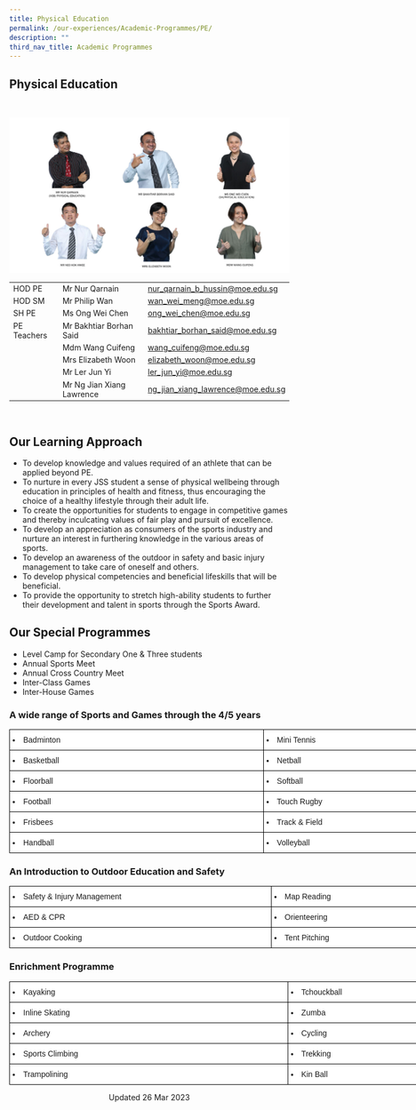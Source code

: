 ```yaml
---
title: Physical Education
permalink: /our-experiences/Academic-Programmes/PE/
description: ""
third_nav_title: Academic Programmes
---
```

## Physical Education

<br>

![](/images/JS_PHYSICAL%20EDUCATION%20DEPARTMENT%202022%20wO%20Frame.jpg)
<br>

|  |  |  |
| -------- | -------- | -------- |
| HOD PE   | Mr Nur Qarnain    | [nur\_qarnain\_b\_hussin@moe.edu.sg](mailto:nur_qarnain_b_hussin@moe.edu.sg)    |
|  HOD SM   | Mr Philip Wan   | [wan_wei_meng@moe.edu.sg](wan_wei_meng@moe.edu.sg)     |
| SH PE   | Ms Ong Wei Chen    | [ong\_wei\_chen@moe.edu.sg](mailto:ong_wei_chen@moe.edu.sg)   |
| PE Teachers    | Mr Bakhtiar Borhan Said    | [bakhtiar\_borhan\_said@moe.edu.sg](mailto:bakhtiar_borhan_said@moe.edu.sg)     |
|     | Mdm Wang Cuifeng     |[wang\_cuifeng@moe.edu.sg](mailto:wang_cuifen@moe.edu.sg)     |
|     | Mrs Elizabeth Woon   | [elizabeth\_woon@moe.edu.sg](mailto:ng_siew_tuan@moe.edu.sg) |
|     | Mr Ler Jun Yi     | [ler_jun_yi@moe.edu.sg](ler_jun_yi@moe.edu.sg)    |
|   | Mr Ng Jian Xiang Lawrence    | [ng_jian_xiang_lawrence@moe.edu.sg](ng_jian_xiang_lawrence@moe.edu.sg)   |

<br>

## Our Learning Approach


*   To develop knowledge and values required of an athlete that can be applied beyond PE.
*   To nurture in every JSS student a sense of physical wellbeing through education in principles of health and fitness, thus encouraging the choice of a healthy lifestyle through their adult life.
*   To create the opportunities for students to engage in competitive games and thereby inculcating values of fair play and pursuit of excellence.
*   To develop an appreciation as consumers of the sports industry and nurture an interest in furthering knowledge in the various areas of sports.
*   To develop an awareness of the outdoor in safety and basic injury management to take care of oneself and others.
*   To develop physical competencies and beneficial lifeskills that will be beneficial.
*   To provide the opportunity to stretch high-ability students to further their development and talent in sports through the Sports Award.

## Our Special Programmes


*   Level Camp for Secondary One & Three students
*   Annual Sports Meet
*   Annual Cross Country Meet
*   Inter-Class Games
*   Inter-House Games

### A wide range of Sports and Games through the 4/5 years

<style type="text/css">
.tg  {border-collapse:collapse;border-spacing:0;}
.tg td{border-color:black;border-style:solid;border-width:1px;font-family:Arial, sans-serif;font-size:14px;
  overflow:hidden;padding:10px 5px;word-break:normal;}
.tg th{border-color:black;border-style:solid;border-width:1px;font-family:Arial, sans-serif;font-size:14px;
  font-weight:normal;overflow:hidden;padding:10px 5px;word-break:normal;}
.tg .tg-ktyi{background-color:#FFF;text-align:left;vertical-align:top}
</style>
<table class="tg" style="undefined;table-layout: fixed; width: 1104px">
<colgroup>
<col style="width: 457px">
<col style="width: 647px">
</colgroup>
<thead>
  <tr>
		<th class="tg-ktyi"><li>Badminton</li></th>
		<th class="tg-ktyi"><li>Mini Tennis</li></th>
  </tr>
</thead>
<tbody>
  <tr>
		<td class="tg-ktyi"><li>Basketball</li></td>
		<td class="tg-ktyi"><li>Netball</li></td>
  </tr>
  <tr>
		<td class="tg-ktyi"><li>Floorball</li></td>
		<td class="tg-ktyi"><li>Softball</li></td>
  </tr>
  <tr>
		<td class="tg-ktyi"><li>Football</li></td>
		<td class="tg-ktyi"><li>Touch Rugby</li></td>
  </tr>
  <tr>
		<td class="tg-ktyi"><li>Frisbees</li></td>
		<td class="tg-ktyi"><li>Track &amp; Field</li></td>
  </tr>
  <tr>
		<td class="tg-ktyi"><li>Handball</li></td>
		<td class="tg-ktyi"><li>Volleyball</li></td>
  </tr>
</tbody>
</table>

### An Introduction to Outdoor Education and Safety

<style type="text/css">
.tg  {border-collapse:collapse;border-spacing:0;}
.tg td{border-color:black;border-style:solid;border-width:1px;font-family:Arial, sans-serif;font-size:14px;
  overflow:hidden;padding:10px 5px;word-break:normal;}
.tg th{border-color:black;border-style:solid;border-width:1px;font-family:Arial, sans-serif;font-size:14px;
  font-weight:normal;overflow:hidden;padding:10px 5px;word-break:normal;}
.tg .tg-ktyi{background-color:#FFF;text-align:left;vertical-align:top}
</style>
<table class="tg" style="undefined;table-layout: fixed; width: 1137px">
<colgroup>
<col style="width: 471px">
<col style="width: 666px">
</colgroup>
<thead>
  <tr>
		<th class="tg-ktyi"><li>Safety &amp; Injury Management</li></th>
		<th class="tg-ktyi"><li>Map Reading</li></th>
  </tr>
</thead>
<tbody>
  <tr>
		<td class="tg-ktyi"><li>AED &amp; CPR</li></td>
		<td class="tg-ktyi"><li>Orienteering</li></td>
  </tr>
  <tr>
		<td class="tg-ktyi"><li>Outdoor Cooking</li></td>
		<td class="tg-ktyi"><li>Tent Pitching</li></td>
  </tr>
</tbody>
</table>

### Enrichment Programme

<style type="text/css">
.tg  {border-collapse:collapse;border-spacing:0;}
.tg td{border-color:black;border-style:solid;border-width:1px;font-family:Arial, sans-serif;font-size:14px;
  overflow:hidden;padding:10px 5px;word-break:normal;}
.tg th{border-color:black;border-style:solid;border-width:1px;font-family:Arial, sans-serif;font-size:14px;
  font-weight:normal;overflow:hidden;padding:10px 5px;word-break:normal;}
.tg .tg-ktyi{background-color:#FFF;text-align:left;vertical-align:top}
</style>
<table class="tg" style="undefined;table-layout: fixed; width: 1210px">
<colgroup>
<col style="width: 501px">
<col style="width: 709px">
</colgroup>
<thead>
  <tr>
		<th class="tg-ktyi"><li>Kayaking</li></th>
		<th class="tg-ktyi"><li>Tchouckball</li></th>
  </tr>
</thead>
<tbody>
  <tr>
		<td class="tg-ktyi"><li>Inline Skating</li></td>
		<td class="tg-ktyi"><li>Zumba</li></td>
  </tr>
  <tr>
		<td class="tg-ktyi"><li>Archery</li></td>
		<td class="tg-ktyi"><li>Cycling</li></td>
  </tr>
  <tr>
		<td class="tg-ktyi"><li>Sports Climbing</li></td>
		<td class="tg-ktyi"><li>Trekking</li></td>
  </tr>
  <tr>
    <td class="tg-ktyi"><li>Trampolining</li></td>
		<td class="tg-ktyi"><li>Kin Ball</li></td>
  </tr>
</tbody>
</table>

<center> Updated 26 Mar 2023 </center>